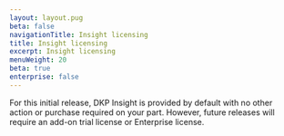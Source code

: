 ```yaml
---
layout: layout.pug
beta: false
navigationTitle: Insight licensing
title: Insight licensing
excerpt: Insight licensing
menuWeight: 20
beta: true
enterprise: false
---
```


For this initial release, DKP Insight is provided by default with no other action or purchase required on your part. However, future releases will require an add-on trial license or Enterprise license.
